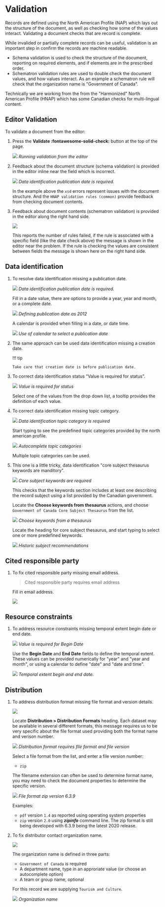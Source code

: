 # Validation

Records are defined using the North American Profile (NAP) which lays
out the structure of the document, as well as checking how some of the
values interact. Validating a document checks that are record is
complete.

While invalided or partially complete records can be useful, validation
is an important step in confirm the records are machine readable.

-   Schema validation is used to check the structure of the document,
    reporting on required elements, and if elements are in the
    prescribed order.
-   Schematron validation rules are used to double check the document
    values, and how values interact. As an example a schematron rule
    will check that the organization name is "Government of Canada".

Technically we are working from the from the "Harmonized" North
American Profile (HNAP) which has some Canadian checks for multi-lingual
content.

## Editor Validation

To validate a document from the editor:

1.  Press the **Validate :fontawesome-solid-check:** button at the top of the page.

    ![](img/validation.png)
    *Running validation from the editor*

2.  Feedback about the document structure (schema validation) is
    provided in the editor inline near the field which is incorrect.

    ![](img/schema-validation-date.png)
    *Data identification publication date is required.*

    In the example above the `xsd` errors represent issues
    with the document structure. And the `HNAP validation rules
    (common)` provide feedback from checking document
    contents.

3.  Feedback about document contents (schematron validation) is provided
    in the editor along the right hand side.

    ![](img/schematron-validation.png)

    This reports the number of rules failed, if the rule is associated
    with a specific field (like the date check above) the message is
    shown in the editor near the problem. If the rule is checking the
    values are consistent between fields the message is shown here on
    the right hand side.

## Data identification

1.  To resolve data identification missing a publication date.

    ![](img/schema-validation-date.png)
    *Data identification publication date is required.*

    Fill in a date value, there are options to provide a year, year and
    month, or a complete date.

    ![](img/date-year.png)
    *Defining publication date as 2012*

    A calendar is provided when filling in a date, or date time.

    ![](img/date-calendar.png)
    *Use of calendar to select a publication date*

2.  The same approach can be used data identification missing a creation
    date.

    !!! tip

        Take care that creation date is before publication date.

3.  To correct data identification status "Value is required for status".

    ![](img/status.png)
    *Value is required for status*

    Select one of the values from the drop down list, a tooltip provides
    the definition of each value.

4.  To correct data identification missing topic category.

    ![](img/topic_category.png)
    *Data identification topic category is required*

    Start typing to see the predefined topic categories provided by the
    north american profile.

    ![](img/topic_categories_predefined.png)
    *Autocomplete topic categories*

    Multiple topic categories can be used.

5.  This one is a little tricky, data identification "core subject
    thesaurus keywords are manditory".

    ![](img/core_subject_keywords.png)
    *Core subject keywords are required*

    This checks that the keywords section includes at least one
    describing the record subject using a list provided by the Canadian
    government.

    Locate the **Choose keywords from thesaurus** actions, and
    choose `Government of Canada Core Subject Thesaurus`
    from the list.

    ![](img/keyword-add-core-subject.png)
    *Choose keywords from a thesaurus*

    Locate the heading for core subject thesaurus, and start typing to
    select one or more predefined keywords.

    ![](img/keywords-add.png)
    *Historic subject recommendations*

## Cited responsible party

1.  To fix cited responsible party missing email address.

    > Cited responsible party requires email address

    Fill in email address.

    ![](img/party-email-provided.png)

## Resource constraints

1.  To address resource constraints missing temporal extent begin date
    or end date.

    ![](img/begin_date.png)
    *Value is required for Begin Date*

    Use the **Begin Date** and
    **End Date** fields to define the
    temporal extent. These values can be provided numerically for
    "year" and  "year and month", or using a calendar to
    define "date" and "date and time".

    ![](img/resource_date_range.png)
    *Temporal extent begin and end date.*

## Distribution

1.  To address distribution format missing file format and version
    details.

    ![](img/format.png)

    Locate **Distribution > Distribution Formats** heading. Each dataset may be available in
    several different formats, this message requires us to be very
    specific about the file format used providing both the format name
    and verison number.

    ![](img/distribution_format.png)
    *Distribution format requires file format and file version*

    Select a file format from the list, and enter a file version number:

    -   `zip`

    The filename extension can often be used to determine format name,
    you may need to check the document properties to determine the
    specific version.

    ![](img/format_zip.png)
    *File format zip version 6.3.9*

    Examples:

    -   `pdf` version `1.4` as reported using operating system properties
    -   `zip` version `2.0` using ***zipinfo*** command line.
        The zip format is still being developed with
        6.3.9 being the latest 2020 release.

2.  To fix distributor contact organization name.

    ![](img/organization_name.png)

    The organization name is defined in three parts:

    -   `Government of Canada` is required
    -   A department name, type in an approriate value (or choose an
        autocomplete option)
    -   A team or group name, optional

    For this record we are supplying `Tourism and Culture`.

    ![](img/organization_name_fixed.png)
    *Organization name*
